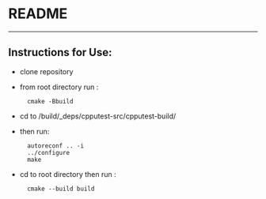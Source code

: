 # README
---

## Instructions for Use:


- clone repository

- from root directory run :

        cmake -Bbuild

- cd to /build/\_deps/cpputest-src/cpputest-build/

- then run:

        autoreconf .. -i
        ../configure
        make


- cd to root directory then run :

        cmake --build build
